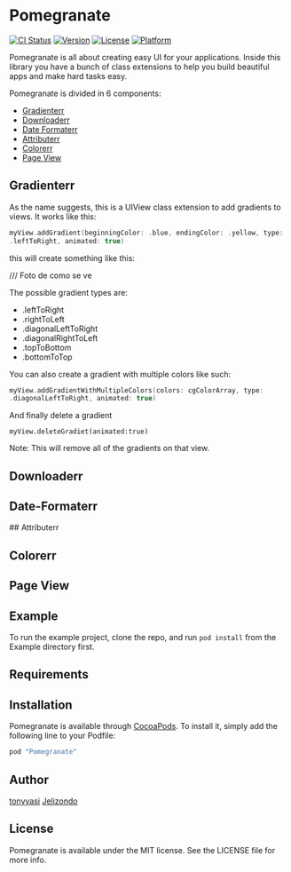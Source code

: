 # Pomegranate

[![CI Status](http://img.shields.io/travis/tonyyasi/Pomegranate.svg?style=flat)](https://travis-ci.org/tonyyasi/Pomegranate)
[![Version](https://img.shields.io/cocoapods/v/Pomegranate.svg?style=flat)](http://cocoapods.org/pods/Pomegranate)
[![License](https://img.shields.io/cocoapods/l/Pomegranate.svg?style=flat)](http://cocoapods.org/pods/Pomegranate)
[![Platform](https://img.shields.io/cocoapods/p/Pomegranate.svg?style=flat)](http://cocoapods.org/pods/Pomegranate)

Pomegranate is all about creating easy UI for your applications. Inside
this library you have a bunch of class extensions to help you build
beautiful apps and make hard tasks easy.

Pomegranate is divided in 6 components:

- [Gradienterr](#gradienterr)
- [Downloaderr](#downloaderr)
- [Date Formaterr](#date-formaterr)
- [Attributerr](#attributerr)
- [Colorerr](#colorerr)
- [Page View](#page-view)

## Gradienterr

As the name suggests, this is a UIView class extension to add gradients
to views. It works like this:
```swift
myView.addGradient(beginningColor: .blue, endingColor: .yellow, type:
.leftToRight, animated: true)

```


this will create something like this:

/// Foto de como se ve

The possible gradient types are:
- .leftToRight
- .rightToLeft
- .diagonalLeftToRight
- .diagonalRightToLeft
- .topToBottom
- .bottomToTop

You can also create a gradient with multiple colors like such:

```swift
myView.addGradientWithMultipleColors(colors: cgColorArray, type:
.diagonalLeftToRight, animated: true)

```

And finally delete a gradient
```
myView.deleteGradiet(animated:true)
```

Note: This will remove all of the gradients on that view.



## Downloaderr

## Date-Formaterr

## Attributerr

## Colorerr

## Page View

## Example

To run the example project, clone the repo, and run `pod install` from the Example directory first.

## Requirements

## Installation

Pomegranate is available through [CocoaPods](http://cocoapods.org). To install
it, simply add the following line to your Podfile:

```ruby
pod "Pomegranate"
```

## Author

[tonyyasi](#https://github.com/tonyyasi)
[Jelizondo](#https://github.com/jelizondo)

## License

Pomegranate is available under the MIT license. See the LICENSE file for more info.
